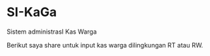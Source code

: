 # SI-KaGa
Sistem administrasI Kas Warga

Berikut saya share untuk input kas warga dilingkungan RT atau RW.
